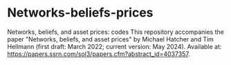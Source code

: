 # Networks-beliefs-prices
Networks, beliefs, and asset prices: codes
This repository accompanies the paper "Networks, beliefs, and asset prices" by Michael Hatcher and Tim Hellmann (first draft: March 2022; current version: May 2024). Available at: https://papers.ssrn.com/sol3/papers.cfm?abstract_id=4037357.
